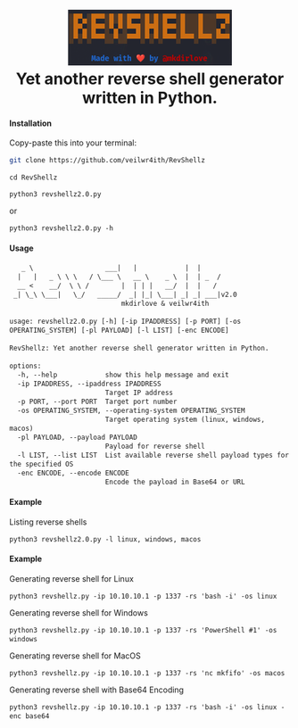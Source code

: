 <h1 align="center">
  <br>
  <a href="https://github.com/mkdirlove/RevShellz"><img src="https://github.com/mkdirlove/RevShellz/blob/main/logo.png" alt="RevShellz
"></a>
  <br>
  Yet another reverse shell generator written in Python.
  <br>
</h1>

#### Installation

Copy-paste this into your terminal:

```sh
git clone https://github.com/veilwr4ith/RevShellz
```
```
cd RevShellz
```
```
python3 revshellz2.0.py
```
or
```
python3 revshellz2.0.py -h
```
#### Usage
``` 
   _ \                  ___|   |            |  |
  |   |   _ \ \ \   / \___ \   __ \    _ \  |  | _  /
  __ <    __/  \ \ /        |  | | |   __/  |  |   /
 _| \_\ \___|   \_/   _____/  _| |_| \___| _| _| ___|v2.0
                            mkdirlove & veilwr4ith

usage: revshellz2.0.py [-h] [-ip IPADDRESS] [-p PORT] [-os OPERATING_SYSTEM] [-pl PAYLOAD] [-l LIST] [-enc ENCODE]

RevShellz: Yet another reverse shell generator written in Python.

options:
  -h, --help            show this help message and exit
  -ip IPADDRESS, --ipaddress IPADDRESS
                        Target IP address
  -p PORT, --port PORT  Target port number
  -os OPERATING_SYSTEM, --operating-system OPERATING_SYSTEM
                        Target operating system (linux, windows, macos)
  -pl PAYLOAD, --payload PAYLOAD
                        Payload for reverse shell
  -l LIST, --list LIST  List available reverse shell payload types for the specified OS
  -enc ENCODE, --encode ENCODE
                        Encode the payload in Base64 or URL

```
#### Example

Listing reverse shells
```
python3 revshellz2.0.py -l linux, windows, macos
```

#### Example

Generating reverse shell for Linux
```
python3 revshellz.py -ip 10.10.10.1 -p 1337 -rs 'bash -i' -os linux
```
Generating reverse shell for Windows
```
python3 revshellz.py -ip 10.10.10.1 -p 1337 -rs 'PowerShell #1' -os windows
```
Generating reverse shell for MacOS
```
python3 revshellz.py -ip 10.10.10.1 -p 1337 -rs 'nc mkfifo' -os macos
```
Generating reverse shell with Base64 Encoding
```
python3 revshellz.py -ip 10.10.10.1 -p 1337 -rs 'bash -i' -os linux -enc base64
```
